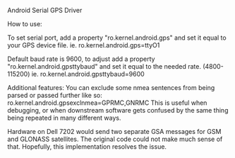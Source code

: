 Android Serial GPS Driver

How to use:

To set serial port, add a property "ro.kernel.android.gps" and set it equal to your GPS device file.
ie. ro.kernel.android.gps=ttyO1

Default baud rate is 9600, to adjust add a property "ro.kernel.android.gpsttybaud" and set it equal to the needed rate. (4800-115200)
ie. ro.kernel.android.gpsttybaud=9600

Additional features:
You can exclude some nmea sentences from being parsed or passed further like so:
 ro.kernel.android.gpsexclnmea=GPRMC,GNRMC
This is useful when debugging, or when downstream software gets confused by the same thing being repeated in many different ways.

Hardware on Dell 7202 would send two separate GSA messages for GSM and GLONASS satellites. The original code could not make much sense of that. Hopefully, this implementation resolves the issue.




